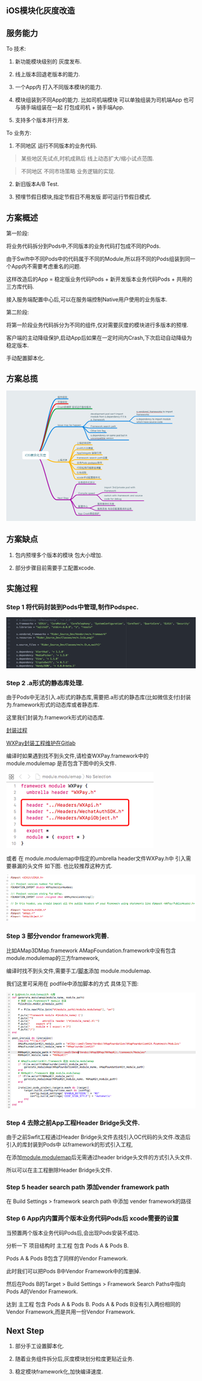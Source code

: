 ## iOS模块化灰度改造

## 服务能力

To 技术:

1. 新功能模块级别的 灰度发布.

2. 线上版本回退老版本的能力.

3. 一个App内 打入不同版本模块的能力.

4. 模块组装到不同App的能力. 比如司机端模块 可以单独组装为司机端App 也可与骑手端组装在一起 打包成司机 + 骑手端App.

5. 支持多个版本并行开发.

To 业务方:

1. 不同地区 运行不同版本的业务代码.

> 某些地区先试点,时机成熟后 线上动态扩大/缩小试点范围.

> 不同地区 不同市场策略 业务逻辑的实现.

2. 新旧版本A/B Test.

3. 预埋节假日模块,指定节假日不用发版 即可运行节假日模式.

## 方案概述

第一阶段:

将业务代码拆分到Pods中,不同版本的业务代码打包成不同的Pods.

由于Swift中不同Pods中的代码属于不同的Module,所以将不同的Pods组装到同一个App内不需要考虑重名的问题.

这样改造后的App = 稳定版业务代码Pods + 新开发版本业务代码Pods + 共用的三方库代码.

接入服务端配置中心后,可以在服务端控制Native用户使用的业务版本.

第二阶段:

将第一阶段业务代码拆分为不同的组件,仅对需要灰度的模块进行多版本的预埋.

客户端的主动降级保护,启动App后如果在一定时间内Crash,下次启动自动降级为稳定版本.

手动配置脚本化.

## 方案总揽

![方案总揽](https://github.com/Nirvana-icy/candyImg/raw/master/iOS_AB_Test/iOSABTest.png)

## 方案缺点

1. 包内预埋多个版本的模块 包大小增加.

2. 部分步骤目前需要手工配置xcode.

## 实施过程

### Step 1 将代码封装到Pods中管理,制作Podspec.

![Podspec](https://github.com/Nirvana-icy/candyImg/raw/master/iOS_AB_Test/podspec.png)

### Step 2 .a形式的静态库处理.

由于Pods中无法引入.a形式的静态库,需要把.a形式的静态库(比如微信支付)封装为.framework形式的动态库或者静态库.

这里我们封装为.framework形式的动态库.

[封装过程](http://www.cocoachina.com/ios/20170427/19136.html)

[WXPay封装工程维护在Gitlab](http://git.ops.com/XGN-IOS/WXPay)

编译时如果遇到找不到头文件,请检查WXPay.framework中的module.modulemap 是否包含下图中的头文件.

![WXPay modulemap](https://github.com/Nirvana-icy/candyImg/raw/master/iOS_AB_Test/modulemap.png)

或者 在 module.modulemap中指定的umbrella header文件WXPay.h中 引入需要暴漏的头文件 如下图. 也比较推荐这种方式.

![WXPay modulemap](https://github.com/Nirvana-icy/candyImg/raw/master/iOS_AB_Test/umbrella_header.png)

### Step 3 部分vendor framework完善.

比如AMap3DMap.framework AMapFoundation.framework中没有包含module.modulemap的三方framework,

编译时找不到头文件,需要手工/[脚本](http://www.jianshu.com/p/a1d2d148fdd3)添加 module.modulemap.

我们这里可采用在 podfile中添加脚本的方式 具体见下图:

![podfile](https://github.com/Nirvana-icy/candyImg/raw/master/iOS_AB_Test/podfile.png)

### Step 4 去除之前App工程Header Bridge头文件.

由于之前Swfit工程通过Header Bridge头文件去找引入OC代码的头文件.改造后引入的库封装到Pods中 以framework的形式引入工程,

在添加[module.modulemap](http://www.jianshu.com/p/a1d2d148fdd3)后无需通过header bridge头文件的方式引入头文件.

所以可以在主工程删除Header Bridge头文件.

### Step 5 header search path 添加vender framework path

在 Build Settings > framework search path 中添加 vender framework的路径

### Step 6 App内内置两个版本业务代码Pods后 xcode需要的设置

当预置两个版本业务代码Pods后,会出现Pods安装不成功.

分析一下 项目结构时 主工程 包含 Pods A & Pods B.

Pods A & Pods B包含了同样的Vendor Framework.

此时我们可以把Pods B中Vendor Framework中的库删掉.

然后在Pods B的Target > Build Settings > Framework Search Paths中指向Pods A的Vendor Framework.

达到 主工程 包含 Pods A & Pods B. Pods A & Pods B没有引入两份相同的Vendor Framework,而是共用一份Vendor Framework.

## Next Step

1. 部分手工设置脚本化.

2. 随着业务组件拆分后,灰度模块划分粒度更贴近业务.

3. 稳定模块framework化,加快编译速度.
